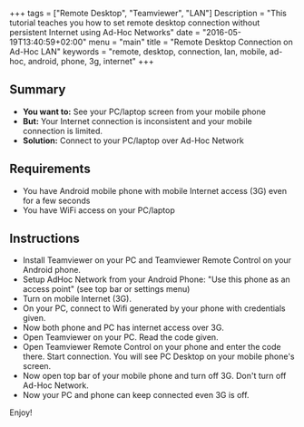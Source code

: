 +++
tags = ["Remote Desktop", "Teamviewer", "LAN"]
Description = "This tutorial teaches you how to set remote desktop connection without persistent Internet using Ad-Hoc Networks"
date = "2016-05-19T13:40:59+02:00"
menu = "main"
title = "Remote Desktop Connection on Ad-Hoc LAN"
keywords = "remote, desktop, connection, lan, mobile, ad-hoc, android, phone, 3g, internet"
+++


## Summary

* **You want to:** See your PC/laptop screen from your mobile phone
* **But:** Your Internet connection is inconsistent and your mobile connection is limited.
* **Solution:** Connect to your PC/laptop over Ad-Hoc Network

## Requirements

* You have Android mobile phone with mobile Internet access (3G) even for a few seconds
* You have WiFi access on your PC/laptop

## Instructions

* Install Teamviewer on your PC and Teamviewer Remote Control on your Android phone.
* Setup AdHoc Network from your Android Phone: "Use this phone as an access point" (see top bar or settings menu)
* Turn on mobile Internet (3G).
* On your PC, connect to Wifi generated by your phone with credentials given.
* Now both phone and PC has internet access over 3G.
* Open Teamviewer on your PC. Read the code given.
* Open Teamviewer Remote Control on your phone and enter the code there. Start connection. You will see PC Desktop on your mobile phone's screen.
* Now open top bar of your mobile phone and turn off 3G. Don't turn off Ad-Hoc Network.
* Now your PC and phone can keep connected even 3G is off.

Enjoy!
